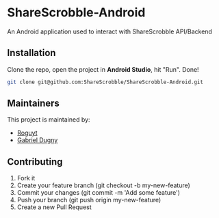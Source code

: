 # ShareScrobble-Android

An Android application used to interact with ShareScrobble API/Backend

## Installation
Clone the repo, open the project in **Android Studio**, hit "Run". Done!
```bash
git clone git@github.com:ShareScrobble/ShareScrobble-Android.git
```

## Maintainers
This project is maintained by:
* [Roguyt](http://github.com/roguyt)
* [Gabriel Dugny](https://github.com/gabdug)


## Contributing
1. Fork it
2. Create your feature branch (git checkout -b my-new-feature)
3. Commit your changes (git commit -m 'Add some feature')
5. Push your branch (git push origin my-new-feature)
6. Create a new Pull Request